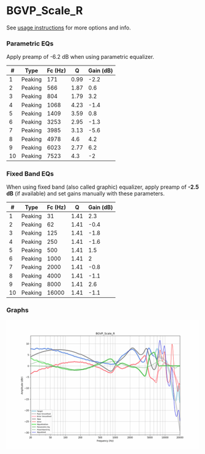 # BGVP_Scale_R
See [usage instructions](https://github.com/jaakkopasanen/AutoEq#usage) for more options and info.

### Parametric EQs
Apply preamp of -6.2 dB when using parametric equalizer.

|   # | Type    |   Fc (Hz) |    Q |   Gain (dB) |
|-----|---------|-----------|------|-------------|
|   1 | Peaking |       171 | 0.99 |        -2.2 |
|   2 | Peaking |       566 | 1.87 |         0.6 |
|   3 | Peaking |       804 | 1.79 |         3.2 |
|   4 | Peaking |      1068 | 4.23 |        -1.4 |
|   5 | Peaking |      1409 | 3.59 |         0.8 |
|   6 | Peaking |      3253 | 2.95 |        -1.3 |
|   7 | Peaking |      3985 | 3.13 |        -5.6 |
|   8 | Peaking |      4978 | 4.6  |         4.2 |
|   9 | Peaking |      6023 | 2.77 |         6.2 |
|  10 | Peaking |      7523 | 4.3  |        -2   |

### Fixed Band EQs
When using fixed band (also called graphic) equalizer, apply preamp of **-2.5 dB** (if available) and set gains manually with these parameters.

|   # | Type    |   Fc (Hz) |    Q |   Gain (dB) |
|-----|---------|-----------|------|-------------|
|   1 | Peaking |        31 | 1.41 |         2.3 |
|   2 | Peaking |        62 | 1.41 |        -0.4 |
|   3 | Peaking |       125 | 1.41 |        -1.8 |
|   4 | Peaking |       250 | 1.41 |        -1.6 |
|   5 | Peaking |       500 | 1.41 |         1.5 |
|   6 | Peaking |      1000 | 1.41 |         2   |
|   7 | Peaking |      2000 | 1.41 |        -0.8 |
|   8 | Peaking |      4000 | 1.41 |        -1.1 |
|   9 | Peaking |      8000 | 1.41 |         2.6 |
|  10 | Peaking |     16000 | 1.41 |        -1.1 |

### Graphs
![](./BGVP_Scale_R.png)

